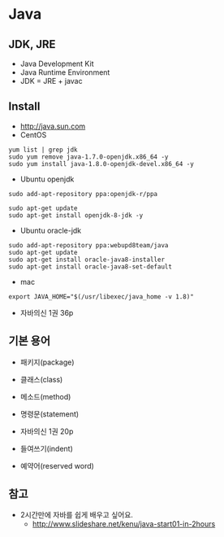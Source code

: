 # Java

## JDK, JRE
* Java Development Kit
* Java Runtime Environment
* JDK = JRE + javac

## Install
* http://java.sun.com
* CentOS
```
yum list | grep jdk
sudo yum remove java-1.7.0-openjdk.x86_64 -y
sudo yum install java-1.8.0-openjdk-devel.x86_64 -y
```

* Ubuntu openjdk

```
sudo add-apt-repository ppa:openjdk-r/ppa

sudo apt-get update
sudo apt-get install openjdk-8-jdk -y
```

* Ubuntu oracle-jdk
```
sudo add-apt-repository ppa:webupd8team/java
sudo apt-get update
sudo apt-get install oracle-java8-installer
sudo apt-get install oracle-java8-set-default
```

* mac
```
export JAVA_HOME="$(/usr/libexec/java_home -v 1.8)"
```

* 자바의신 1권 36p


## 기본 용어
* 패키지(package)
* 클래스(class)
* 메소드(method)
* 명령문(statement)

* 자바의신 1권 20p
* 들여쓰기(indent)
* 예약어(reserved word)

## 참고
* 2시간만에 자바를 쉽게 배우고 싶어요.
  * http://www.slideshare.net/kenu/java-start01-in-2hours
